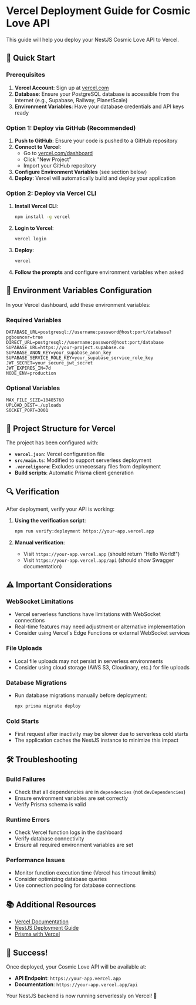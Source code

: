 # Vercel Deployment Guide for Cosmic Love API

This guide will help you deploy your NestJS Cosmic Love API to Vercel.

## 🚀 Quick Start

### Prerequisites

1. **Vercel Account**: Sign up at [vercel.com](https://vercel.com)
2. **Database**: Ensure your PostgreSQL database is accessible from the internet (e.g., Supabase, Railway, PlanetScale)
3. **Environment Variables**: Have your database credentials and API keys ready

### Option 1: Deploy via GitHub (Recommended)

1. **Push to GitHub**: Ensure your code is pushed to a GitHub repository
2. **Connect to Vercel**: 
   - Go to [vercel.com/dashboard](https://vercel.com/dashboard)
   - Click "New Project"
   - Import your GitHub repository
3. **Configure Environment Variables** (see section below)
4. **Deploy**: Vercel will automatically build and deploy your application

### Option 2: Deploy via Vercel CLI

1. **Install Vercel CLI**:
   ```bash
   npm install -g vercel
   ```

2. **Login to Vercel**:
   ```bash
   vercel login
   ```

3. **Deploy**:
   ```bash
   vercel
   ```

4. **Follow the prompts** and configure environment variables when asked

## 🔧 Environment Variables Configuration

In your Vercel dashboard, add these environment variables:

### Required Variables

```
DATABASE_URL=postgresql://username:password@host:port/database?pgbouncer=true
DIRECT_URL=postgresql://username:password@host:port/database
SUPABASE_URL=https://your-project.supabase.co
SUPABASE_ANON_KEY=your_supabase_anon_key
SUPABASE_SERVICE_ROLE_KEY=your_supabase_service_role_key
JWT_SECRET=your_secure_jwt_secret
JWT_EXPIRES_IN=7d
NODE_ENV=production
```

### Optional Variables

```
MAX_FILE_SIZE=10485760
UPLOAD_DEST=./uploads
SOCKET_PORT=3001
```

## 📁 Project Structure for Vercel

The project has been configured with:

- **`vercel.json`**: Vercel configuration file
- **`src/main.ts`**: Modified to support serverless deployment
- **`.vercelignore`**: Excludes unnecessary files from deployment
- **Build scripts**: Automatic Prisma client generation

## 🔍 Verification

After deployment, verify your API is working:

1. **Using the verification script**:
   ```bash
   npm run verify:deployment https://your-app.vercel.app
   ```

2. **Manual verification**:
   - Visit `https://your-app.vercel.app` (should return "Hello World!")
   - Visit `https://your-app.vercel.app/api` (should show Swagger documentation)

## ⚠️ Important Considerations

### WebSocket Limitations
- Vercel serverless functions have limitations with WebSocket connections
- Real-time features may need adjustment or alternative implementation
- Consider using Vercel's Edge Functions or external WebSocket services

### File Uploads
- Local file uploads may not persist in serverless environments
- Consider using cloud storage (AWS S3, Cloudinary, etc.) for file uploads

### Database Migrations
- Run database migrations manually before deployment:
  ```bash
  npx prisma migrate deploy
  ```

### Cold Starts
- First request after inactivity may be slower due to serverless cold starts
- The application caches the NestJS instance to minimize this impact

## 🛠️ Troubleshooting

### Build Failures
- Check that all dependencies are in `dependencies` (not `devDependencies`)
- Ensure environment variables are set correctly
- Verify Prisma schema is valid

### Runtime Errors
- Check Vercel function logs in the dashboard
- Verify database connectivity
- Ensure all required environment variables are set

### Performance Issues
- Monitor function execution time (Vercel has timeout limits)
- Consider optimizing database queries
- Use connection pooling for database connections

## 📚 Additional Resources

- [Vercel Documentation](https://vercel.com/docs)
- [NestJS Deployment Guide](https://docs.nestjs.com/deployment)
- [Prisma with Vercel](https://www.prisma.io/docs/guides/deployment/deploying-to-vercel)

## 🎉 Success!

Once deployed, your Cosmic Love API will be available at:
- **API Endpoint**: `https://your-app.vercel.app`
- **Documentation**: `https://your-app.vercel.app/api`

Your NestJS backend is now running serverlessly on Vercel! 🚀
